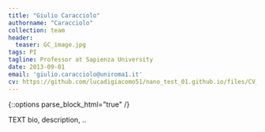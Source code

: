 ```yaml
---
title: "Giulio Caracciolo"
authorname: "Caracciolo"
collection: team
header:
  teaser: GC_image.jpg
tags: PI
tagline: Professor at Sapienza University
date: 2013-09-01
email: 'giulio.caracciolo@uniroma1.it'
cv: https://github.com/lucadigiacomo51/nano_test_01.github.io/files/CV_EN_Caracciolo.pdf
---
```

{::options parse_block_html="true" /}

<p align= "justify">

TEXT bio, description, ..
